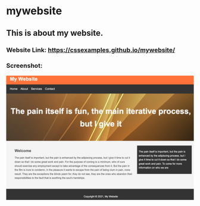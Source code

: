 # mywebsite
## This is about my website.

### Website Link: https://cssexamples.github.io/mywebsite/

### Screenshot:

<div align="center">
<img src="screenshots/mywebsite.png">
</ div>

